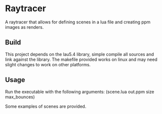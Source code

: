 # Raytracer
A raytracer that allows for defining scenes in a lua file and creating ppm images as renders.

## Build
This project depends on the lau5.4 library, simple compile all sources and link against the library. The makefile provided works on linux and may need slight changes to work on other platforms.

## Usage
Run the executable with the following arguments: (scene.lua out.ppm size max_bounces)

Some examples of scenes are provided.
